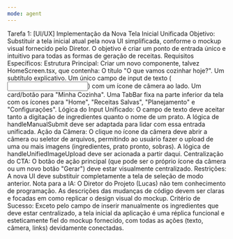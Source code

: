 ```yaml
---
mode: agent
---
```

Tarefa 1: [UI/UX] Implementação da Nova Tela Inicial Unificada
Objetivo: Substituir a tela inicial atual pela nova UI simplificada, conforme o mockup visual fornecido pelo Diretor. O objetivo é criar um ponto de entrada único e intuitivo para todas as formas de geração de receitas.
Requisitos Específicos:
Estrutura Principal: Criar um novo componente, talvez HomeScreen.tsx, que contenha:
O título "O que vamos cozinhar hoje?".
Um subtítulo explicativo.
Um único campo de input de texto (<input type="text">) com um ícone de câmera ao lado.
Um card/botão para "Minha Cozinha".
Uma TabBar fixa na parte inferior da tela com os ícones para "Home", "Receitas Salvas", "Planejamento" e "Configurações".
Lógica do Input Unificado: O campo de texto deve aceitar tanto a digitação de ingredientes quanto o nome de um prato. A lógica de handleManualSubmit deve ser adaptada para lidar com essa entrada unificada.
Ação da Câmera: O clique no ícone da câmera deve abrir a câmera ou seletor de arquivos, permitindo ao usuário fazer o upload de uma ou mais imagens (ingredientes, prato pronto, sobras). A lógica de handleUnifiedImageUpload deve ser acionada a partir daqui.
Centralização do CTA: O botão de ação principal (que pode ser o próprio ícone da câmera ou um novo botão "Gerar") deve estar visualmente centralizado.
Restrições:
A nova UI deve substituir completamente a tela de seleção de modo anterior.
Nota para a IA: O Diretor do Projeto (Lucas) não tem conhecimento de programação. As descrições das mudanças de código devem ser claras e focadas em como replicar o design visual do mockup.
Critério de Sucesso: Exceto pelo campo de inserir manualmente os ingredientes que deve estar centralizado, a tela inicial da aplicação é uma réplica funcional e esteticamente fiel do mockup fornecido, com todas as ações (texto, câmera, links) devidamente conectadas.
